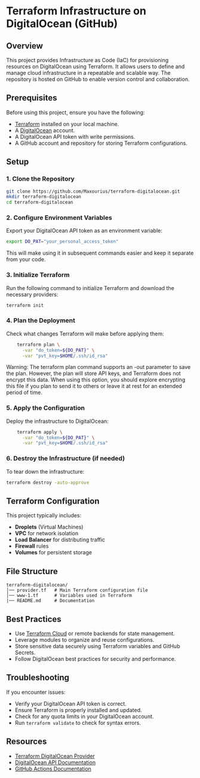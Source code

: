 # Terraform Infrastructure on DigitalOcean (GitHub)

## Overview

This project provides Infrastructure as Code (IaC) for provisioning resources on DigitalOcean using Terraform. It allows users to define and manage cloud infrastructure in a repeatable and scalable way. The repository is hosted on GitHub to enable version control and collaboration.

## Prerequisites

Before using this project, ensure you have the following:

- [Terraform](https://www.terraform.io/downloads.html) installed on your local machine.
- A [DigitalOcean](https://www.digitalocean.com/) account.
- A DigitalOcean API token with write permissions.
- A GitHub account and repository for storing Terraform configurations.

## Setup

### 1. Clone the Repository

```sh
git clone https://github.com/Maxourius/terraform-digitalocean.git
mkdir terraform-digitalocean
cd terraform-digitalocean
```

### 2. Configure Environment Variables

Export your DigitalOcean API token as an environment variable:

```sh
export DO_PAT="your_personal_access_token"
```

This will make using it in subsequent commands easier and keep it separate from your code.

### 3. Initialize Terraform

Run the following command to initialize Terraform and download the necessary providers:

```sh
terraform init
```

### 4. Plan the Deployment

Check what changes Terraform will make before applying them:

```sh
    terraform plan \
      -var "do_token=${DO_PAT}" \
      -var "pvt_key=$HOME/.ssh/id_rsa" 
```
Warning: The terraform plan command supports an -out parameter to save the plan. However, the plan will store API keys, and Terraform does not encrypt this data. When using this option, you should explore encrypting this file if you plan to send it to others or leave it at rest for an extended period of time.

### 5. Apply the Configuration

Deploy the infrastructure to DigitalOcean:

```sh
    terraform apply \
      -var "do_token=${DO_PAT}" \
      -var "pvt_key=$HOME/.ssh/id_rsa"
```

### 6. Destroy the Infrastructure (if needed)

To tear down the infrastructure:

```sh
terraform destroy -auto-approve
```

## Terraform Configuration

This project typically includes:

- **Droplets** (Virtual Machines)
- **VPC** for network isolation
- **Load Balancer** for distributing traffic
- **Firewall** rules
- **Volumes** for persistent storage

## File Structure

```
terraform-digitalocean/
│── provider.tf   # Main Terraform configuration file
│── www-1.tf      # Variables used in Terraform
|── README.md     # Documentation
```

## Best Practices

- Use [Terraform Cloud](https://www.terraform.io/cloud) or remote backends for state management.
- Leverage modules to organize and reuse configurations.
- Store sensitive data securely using Terraform variables and GitHub Secrets.
- Follow DigitalOcean best practices for security and performance.

## Troubleshooting

If you encounter issues:

- Verify your DigitalOcean API token is correct.
- Ensure Terraform is properly installed and updated.
- Check for any quota limits in your DigitalOcean account.
- Run `terraform validate` to check for syntax errors.

## Resources

- [Terraform DigitalOcean Provider](https://registry.terraform.io/providers/digitalocean/digitalocean/latest/docs)
- [DigitalOcean API Documentation](https://docs.digitalocean.com/reference/api/)
- [GitHub Actions Documentation](https://docs.github.com/en/actions)
